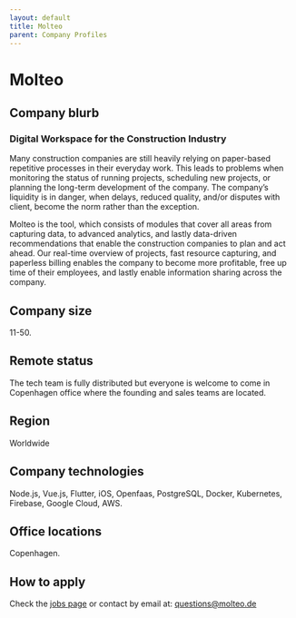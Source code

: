 ```yaml
---
layout: default
title: Molteo
parent: Company Profiles
---
```


# Molteo

## Company blurb

### Digital Workspace for the Construction Industry
Many construction companies are still heavily relying on paper-based repetitive processes in their everyday work. This leads to problems when monitoring the status of running projects, scheduling new projects, or planning the long-term development of the company. The company’s liquidity is in danger, when delays, reduced quality, and/or disputes with client, become the norm rather than the exception. 

Molteo is the tool, which consists of modules that cover all areas from capturing data, to advanced analytics, and lastly data-driven recommendations that enable the construction companies to plan and act ahead. Our real-time overview of projects, fast resource capturing, and paperless billing enables the company to become more profitable, free up time of their employees, and lastly enable information sharing across the company.

## Company size

11-50.

## Remote status

The tech team is fully distributed but everyone is welcome to come in Copenhagen office where the founding and sales teams are located.

## Region

Worldwide

## Company technologies

Node.js, Vue.js, Flutter, iOS, Openfaas, PostgreSQL, Docker, Kubernetes, Firebase, Google Cloud, AWS.

## Office locations

Copenhagen.

## How to apply

Check the [jobs page](https://molteo.join.com/) or contact by email at: questions@molteo.de
